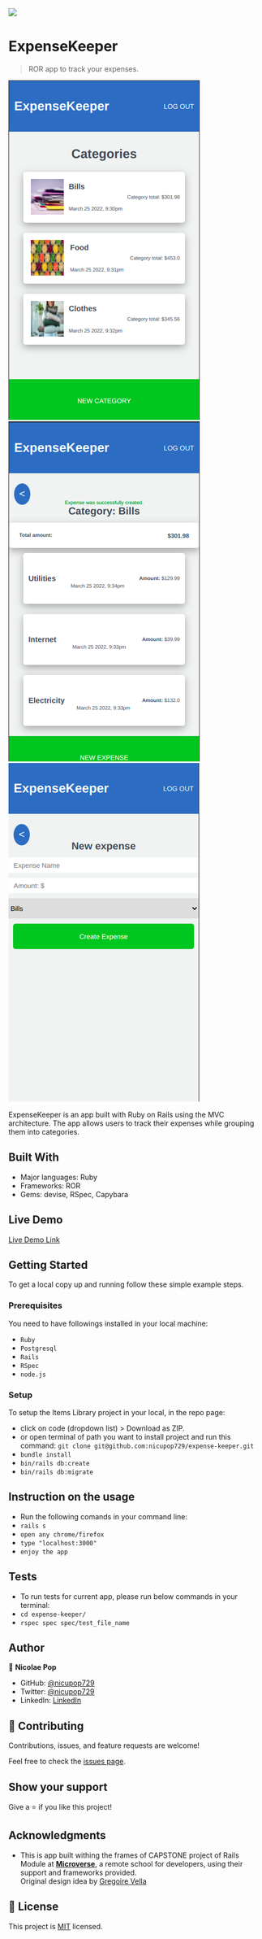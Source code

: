 ![](https://img.shields.io/badge/Microverse-blueviolet)

# ExpenseKeeper

> ROR app to track your expenses.

![screenshot](./app/assets/images/app-1.png)
![screenshot](./app/assets/images/app-2.png)
![screenshot](./app/assets/images/app-3.png)

ExpenseKeeper is an app built with Ruby on Rails using the MVC architecture. The app allows users to track their expenses while grouping them into categories.

## Built With

- Major languages: Ruby
- Frameworks: ROR
- Gems: devise, RSpec, Capybara

## Live Demo

[Live Demo Link](https://still-chamber-39465.herokuapp.com/)

## Getting Started

To get a local copy up and running follow these simple example steps.

### Prerequisites

You need to have followings installed in your local machine:

- `Ruby`
- `Postgresql`
- `Rails`
- `RSpec`
- `node.js`

### Setup

To setup the Items Library project in your local, in the repo page:

- click on code (dropdown list) > Download as ZIP.
- or open terminal of path you want to install project and run this command:
  `git clone git@github.com:nicupop729/expense-keeper.git`
- `bundle install`
- `bin/rails db:create`
- `bin/rails db:migrate`

## Instruction on the usage

- Run the following comands in your command line:
- `rails s`
- `open any chrome/firefox`
- `type "localhost:3000"`
- `enjoy the app`

## Tests

- To run tests for current app, please run below commands in your terminal:
- `cd expense-keeper/`
- `rspec spec spec/test_file_name`

## Author

👤 **Nicolae Pop**

- GitHub: [@nicupop729](https://github.com/nicupop729)
- Twitter: [@nicupop729](https://twitter.com/nicupop729)
- LinkedIn: [LinkedIn](https://www.linkedin.com/in/nicolae-pop/)

## 🤝 Contributing

Contributions, issues, and feature requests are welcome!

Feel free to check the [issues page](https://github.com/nicupop729/expense-keeper/issues).

## Show your support

Give a ⭐️ if you like this project!

## Acknowledgments

- This is app built withing the frames of CAPSTONE project of Rails Module at **[Microverse](https://www.microverse.org/)**, a remote school for developers, using their support and frameworks provided.<br>
  Original design idea by [Gregoire Vella](https://www.behance.net/gregoirevella)

## 📝 License

This project is [MIT](./MIT.md) licensed.
